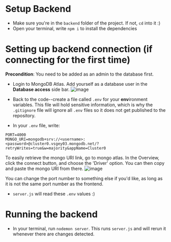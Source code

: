 # Setup Backend
- Make sure you're in the `backend` folder of the project. If not, `cd` into it :)
- Open your terminal, write `npm i` to install the dependencies

# Setting up backend connection (if connecting for the first time)
**Precondition**: You need to be added as an admin to the database first.
- Login to MongoDB Atlas. Add yourself as a database user in the **Database access** side bar.
![image](https://github.com/ubc-cpsc455-2024S/project-23_moai/assets/63375678/49d26ae4-0e33-40cb-bd6d-3ba9dc477c22)

- Back to the code--create a file called `.env` for your **env**ironment variables. This file will hold sensitive information, which is why the `.gitignore` file will ignore all `.env` files so it does not get published to the repository.
- In your `.env` file, write:
```
PORT=4000
MONGO_URI=mongodb+srv://<username>:<password>@cluster0.vsgey03.mongodb.net/?retryWrites=true&w=majority&appName=Cluster0
```
To easily retrieve the mongo URI link, go to mongo atlas. In the Overview, click the connect button, and choose the 'Driver' option. You can then copy and paste the mongo URI from there. ![image](https://github.com/ubc-cpsc455-2024S/project-23_moai/assets/63375678/9713c8c7-7442-468c-a9db-4e5e1ce22982)

You can change the port number to something else if you'd like, as long as it is not the same port number as the frontend.
- `server.js` will read these `.env` values :)

# Running the backend
- In your terminal, run `nodemon server`. This runs `server.js` and will rerun it whenever there are changes detected.
